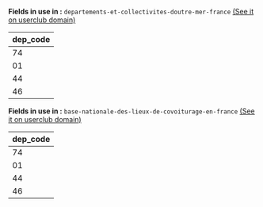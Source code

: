 **Fields in use in :** `departements-et-collectivites-doutre-mer-france` [(See it on userclub domain)](https://userclub.opendatasoft.com/explore/dataset/departements-et-collectivites-doutre-mer-france/table/)

| dep_code | 
|---|
|74|
|01|
|44|
|46|

**Fields in use in :** `base-nationale-des-lieux-de-covoiturage-en-france` [(See it on userclub domain)](https://userclub.opendatasoft.com/explore/dataset/base-nationale-des-lieux-de-covoiturage-en-france/table/)

| dep_code | 
|---|
|74|
|01|
|44|
|46|